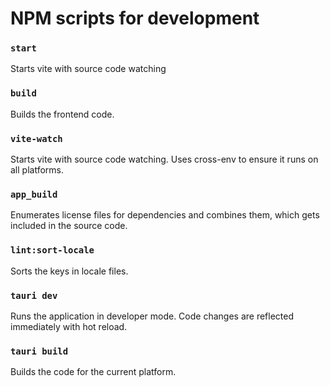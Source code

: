 # NPM scripts for development
### `start`
Starts vite with source code watching
### `build`
Builds the frontend code.
### `vite-watch`
Starts vite with source code watching. Uses cross-env to ensure it runs on all platforms.
### `app_build`
Enumerates license files for dependencies and combines them, which gets included in the source code.
### `lint:sort-locale`
Sorts the keys in locale files.
### `tauri dev`
Runs the application in developer mode. Code changes are reflected immediately with hot reload.
### `tauri build`
Builds the code for the current platform.